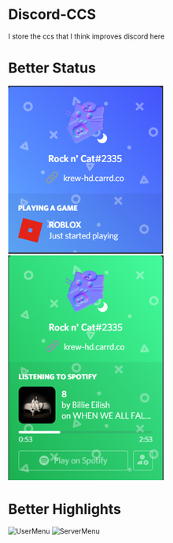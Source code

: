 # Discord-CCS
I store the ccs that I think improves discord here




# Better Status
![Games](https://github.com/Clyde-Beep/Discord-CCS/blob/master/BetterStatusImgs/CCS1PNG.PNG)
![Spotify](https://github.com/Clyde-Beep/Discord-CCS/blob/master/BetterStatusImgs/CCS2.PNG)



# Better Highlights
![UserMenu](https://i.adiscorduser.com/woKzvMw.png)
![ServerMenu](https://cdn.discordapp.com/attachments/542864483543023646/751027101984882738/unknown.png)

